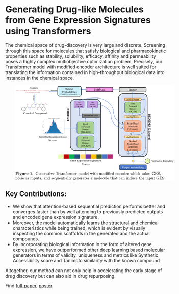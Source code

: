 # Generating Drug-like Molecules from Gene Expression Signatures using Transformers

The chemical space of drug-discovery is very large and discrete. Screening through this space for molecules that satisfy biological and pharmacokinetic properties such as stability, solubility, efficacy, affinity and permeability poses a highly complex multiobjective optimization problem. Precisely, our Transformer model with modified encoder architecture is well suited for translating the information contained in high-throughput biological data into instances in the chemical space. 

<img src='/images/Transformer_Architecture.PNG' align="center" width="500" height="300" style="vertical-align:left;margin:0px 30px">

## Key Contributions:
* We show that attention-based sequential prediction performs better and converges faster than by well attending to previously predicted outputs and encoded gene expression signature.
* Moreover, the model automatically learns the structural and chemical characteristics while being trained, which is evident by visually inspecting the common scaffolds in the generated and the actual compounds.
* By incorporating biological information in the form of altered gene expression, we have outperformed other deep learning based molecular generators in terms of validity, uniqueness and metrics like Synthetic Accessibility score and Tanimoto similarity with the known compound

Altogether, our method can not only help in accelerating the early stage of drug discovery but can also aid in drug repurposing.

Find [full-paper](https://drive.google.com/file/d/1vX8XD287tBKwLgkcCn0zyrv7pLX4lqhA/view?usp=sharing), [poster](https://iscb.junolive.co/ismb2022/library/search/ismb2022_poster_751).

